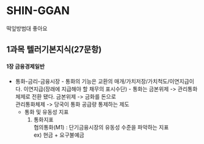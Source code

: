 # SHIN-GGAN
떡잎방범대
좋아요
 
## 1과목 텔러기본지식(27문항)
 #### 1장 금융경제일반
   * 통화-금리-금융시장
    - 통화의 기능은 교환의 매개/가치저장/가치척도/이연지급이다.
      이연지급(장래에 지급해야 할 채무의 표시수단)
    - 통화는 금본위제 -> 관리통화체제로 전환 됐다.
      금본위제 -> 금화를 돈으로  
      관리통화체제 -> 당국이 통화 공급량 통제하는 제도
     - 통화 및 유동성 지표
       1. 통화지표  
         협의통화(M1) : 단기금융시장의 유동성 수준을 파악하는 지표  
                        ex) 현금 + 요구불예금 
